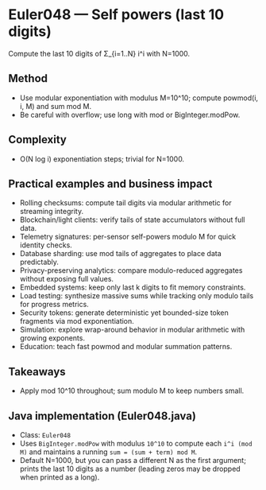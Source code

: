 # Euler048 — Self powers (last 10 digits)

Compute the last 10 digits of Σ_{i=1..N} i^i with N=1000.

## Method

- Use modular exponentiation with modulus M=10^10; compute powmod(i, i, M) and sum mod M.
- Be careful with overflow; use long with mod or BigInteger.modPow.

## Complexity
- O(N log i) exponentiation steps; trivial for N=1000.

## Practical examples and business impact

- Rolling checksums: compute tail digits via modular arithmetic for streaming integrity.
- Blockchain/light clients: verify tails of state accumulators without full data.
- Telemetry signatures: per-sensor self-powers modulo M for quick identity checks.
- Database sharding: use mod tails of aggregates to place data predictably.
- Privacy-preserving analytics: compare modulo-reduced aggregates without exposing full values.
- Embedded systems: keep only last k digits to fit memory constraints.
- Load testing: synthesize massive sums while tracking only modulo tails for progress metrics.
- Security tokens: generate deterministic yet bounded-size token fragments via mod exponentiation.
- Simulation: explore wrap-around behavior in modular arithmetic with growing exponents.
- Education: teach fast powmod and modular summation patterns.

## Takeaways
- Apply mod 10^10 throughout; sum modulo M to keep numbers small.


## Java implementation (Euler048.java)

- Class: `Euler048`
- Uses `BigInteger.modPow` with modulus `10^10` to compute each `i^i (mod M)` and maintains a running `sum = (sum + term) mod M`.
- Default N=1000, but you can pass a different N as the first argument; prints the last 10 digits as a number (leading zeros may be dropped when printed as a long).
